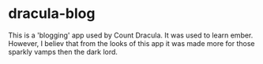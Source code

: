 # dracula-blog

This is a 'blogging' app used by Count Dracula.  It was used to learn ember.  However, I believ that from the looks of this app it was made more for those sparkly vamps then the dark lord.
